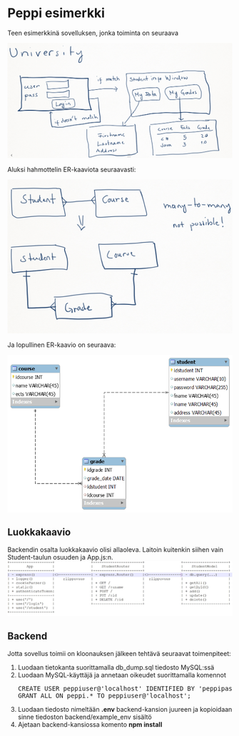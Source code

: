 # Peppi esimerkki

Teen esimerkkinä sovelluksen, jonka toiminta on  seuraava 

<img src="frontend_plan.png">

Aluksi hahmottelin ER-kaaviota seuraavasti:

<img src="er_plan.png">

Ja lopullinen ER-kaavio on seuraava:

<img src="er_final.png">

## Luokkakaavio

Backendin osalta luokkakaavio olisi allaoleva. Laitoin kuitenkin siihen vain Student-taulun osuuden ja App.js:n.
<img src="classDg.jpg">

## Backend

Jotta sovellus toimii on kloonauksen jälkeen tehtävä seuraavat toimenpiteet:

<ol>
<li>Luodaan tietokanta suorittamalla db_dump.sql tiedosto MySQL:ssä</li>
<li>Luodaan MySQL-käyttäjä ja annetaan oikeudet suorittamalla komennot
<pre>
CREATE USER peppiuser@'localhost' IDENTIFIED BY 'peppipass';
GRANT ALL ON peppi.* TO peppiuser@'localhost';
</pre>
</li>
<li>Luodaan tiedosto nimeltään <b>.env</b> backend-kansion juureen ja kopioidaan sinne tiedoston backend/example_env sisältö </li>
<li>Ajetaan backend-kansiossa komento <b>npm install</b></li>
</ol>